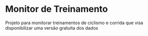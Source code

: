 # Monitor de Treinamento

Projeto para monitorar treinamentos de ciclismo e corrida que visa disponibilizar uma versão gratuita
dos dados